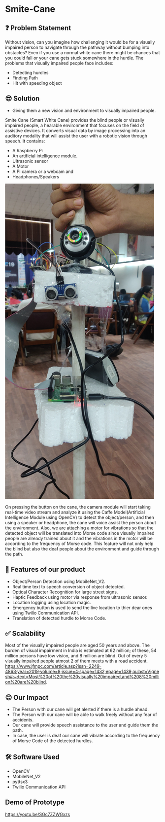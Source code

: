 # Smite-Cane

## ❓ Problem Statement

Without vision, can you imagine how challenging it would be for a visually impaired person to navigate through the pathway without bumping into obstacles?
Even if you use a normal white cane there might be chances that you could fall or your cane gets stuck somewhere in the hurdle.
The problems that visually impaired people face includes:
* Detecting hurdles
* Finding Path
* Hit with speeding object

## 😎 Solution

* Giving them a new vision and environment to visually impaired people. 

Smite Cane (Smart White Cane) provides the blind people or visually impaired people, a hearable environment that focuses on the field of assistive devices.
It converts visual data by image processing into an auditory modality that will assist the user with a robotic vision through speech.
It contains: 
* A Raspberry Pi 
* An artificial intelligence module.
* Ultrasonic sensor
* A Motor
* A Pi camera or a webcam and 
* Headphones/Speakers

![](https://github.com/pragyagupta27/Smite-Cane/blob/master/prototype.jpeg)

On pressing the button on the cane, the camera module will start taking real-time video stream and analyze it using the Caffe Model(Artificial Intelligence Module using OpenCV) to detect the object/person, and then using a speaker or headphone, the cane will voice assist the person about the environment. 
Also, we are attaching a motor for vibrations so that the detected object will be translated into Morse code since visually impaired people are already trained about it and the vibrations in the motor will be according to the frequency of Morse code. This feature will not only help the blind but also the deaf people about the environment and guide through the path.

## 🌟 Features of our product

* Object/Person Detection using MobileNet_V2.
* Real time text to speech conversion of object detected.
* Optical Character Recognition for large street signs.
* Haptic Feedback using motor via response from ultrasonic sensor.
* Location logging using location magic.
* Emergency button is used to send the live location to thier dear ones using Twilio Communication API.
* Translation of detected hurdle to Morse Code.

## ✅ Scalability

Most of the visually impaired people are aged 50 years and above. The burden of visual impairment in India is estimated at 62 million; of these, 54 million persons have low vision, and 8 million are blind.
Out of every 5 visually impaired people atmost 2 of them meets with a road accident.
https://www.jfmpc.com/article.asp?issn=2249-4863;year=2019;volume=8;issue=4;spage=1432;epage=1439;aulast=Vignesh#:~:text=Most%20of%20the%20visually%20impaired,and%208%20million%20are%20blind.

## 😊 Our Impact

* The Person with our cane will get alerted if there is a hurdle ahead. 
* The Person with our cane will be able to walk freely without any fear of accidents.
* Our cane will provide speech assistance to the user and guide them the path.
* In case, the user is deaf our cane will vibrate according to the frequency of Morse Code of the detected hurdles.

## 🛠️ Software Used

* OpenCV
* MobileNet_V2
* pyttsx3
* Twilio Communication API

## Demo of Prototype
https://youtu.be/SGc7ZZWGxzs
